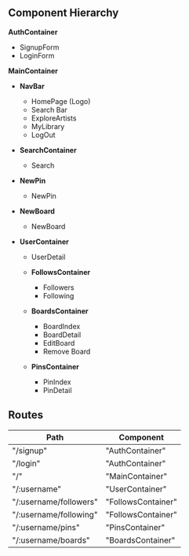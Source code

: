 ## Component Hierarchy

**AuthContainer**
  - SignupForm
  - LoginForm

**MainContainer**

  - **NavBar**
    + HomePage (Logo)
    + Search Bar
    + ExploreArtists
    + MyLibrary
    + LogOut

  - **SearchContainer** 
    + Search

  - **NewPin**
    + NewPin

  - **NewBoard**
    + NewBoard

  - **UserContainer**
    + UserDetail

    - **FollowsContainer**
      + Followers
      + Following

    - **BoardsContainer**
      + BoardIndex
      + BoardDetail
      + EditBoard
      + Remove Board

    - **PinsContainer**
      + PinIndex
      + PinDetail


## Routes

| Path                       | Component           |
|----------------------------|---------------------|
| "/signup"                  | "AuthContainer" |
| "/login"                   | "AuthContainer" |
| "/"                        | "MainContainer"     |
| "/:username"               | "UserContainer"     |
| "/:username/followers"     | "FollowsContainer"  |
| "/:username/following"     | "FollowsContainer"  |
| "/:username/pins"          | "PinsContainer"     |
| "/:username/boards"        | "BoardsContainer"   |